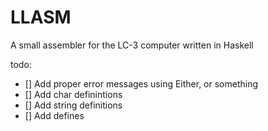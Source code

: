 # LLASM

A small assembler for the LC-3 computer written in Haskell

todo:

 - [] Add proper error messages using Either, or something
 - [] Add char definintions
 - [] Add string definitions
 - [] Add defines


